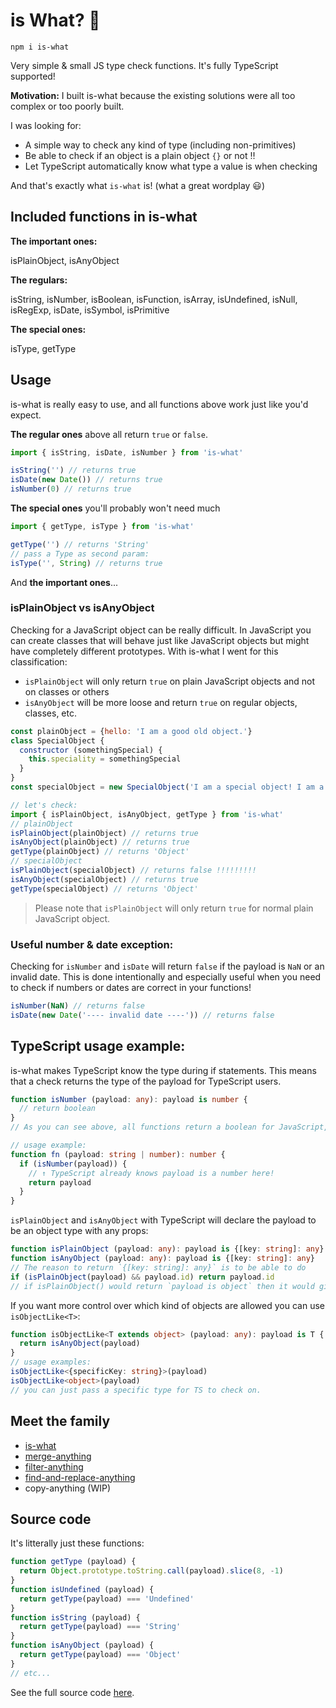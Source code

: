 # is What? 🙉

```
npm i is-what
```

Very simple &amp; small JS type check functions. It's fully TypeScript supported!

**Motivation:** I built is-what because the existing solutions were all too complex or too poorly built.

I was looking for:
- A simple way to check any kind of type (including non-primitives)
- Be able to check if an object is a plain object `{}` or not ‼️
- Let TypeScript automatically know what type a value is when checking

And that's exactly what `is-what` is! (what a great wordplay 😃)

## Included functions in is-what

**The important ones:**

isPlainObject, isAnyObject

**The regulars:**

isString, isNumber, isBoolean, isFunction, isArray, isUndefined, isNull, isRegExp, isDate, isSymbol, isPrimitive

**The special ones:**

isType, getType

## Usage

is-what is really easy to use, and all functions above work just like you'd expect.

**The regular ones** above all return `true` or `false`.

```js
import { isString, isDate, isNumber } from 'is-what'

isString('') // returns true
isDate(new Date()) // returns true
isNumber(0) // returns true
```

**The special ones** you'll probably won't need much

```js
import { getType, isType } from 'is-what'

getType('') // returns 'String'
// pass a Type as second param:
isType('', String) // returns true
```

And **the important ones**...

### isPlainObject vs isAnyObject

Checking for a JavaScript object can be really difficult. In JavaScript you can create classes that will behave just like JavaScript objects but might have completely different prototypes. With is-what I went for this classification:
- `isPlainObject` will only return `true` on plain JavaScript objects and not on classes or others
- `isAnyObject` will be more loose and return `true` on regular objects, classes, etc.

```js
const plainObject = {hello: 'I am a good old object.'}
class SpecialObject {
  constructor (somethingSpecial) {
    this.speciality = somethingSpecial
  }
}
const specialObject = new SpecialObject('I am a special object! I am a class instance!!!')

// let's check:
import { isPlainObject, isAnyObject, getType } from 'is-what'
// plainObject
isPlainObject(plainObject) // returns true
isAnyObject(plainObject) // returns true
getType(plainObject) // returns 'Object'
// specialObject
isPlainObject(specialObject) // returns false !!!!!!!!!
isAnyObject(specialObject) // returns true
getType(specialObject) // returns 'Object'
```

> Please note that `isPlainObject` will only return `true` for normal plain JavaScript object.

### Useful number & date exception:

Checking for `isNumber` and `isDate` will return `false` if the payload is `NaN` or an invalid date. This is done intentionally and especially useful when you need to check if numbers or dates are correct in your functions!

```js
isNumber(NaN) // returns false
isDate(new Date('---- invalid date ----')) // returns false
```

## TypeScript usage example:

is-what makes TypeScript know the type during if statements. This means that a check returns the type of the payload for TypeScript users.

```TypeScript
function isNumber (payload: any): payload is number {
  // return boolean
}
// As you can see above, all functions return a boolean for JavaScript, but pass the payload type to TypeScript.

// usage example:
function fn (payload: string | number): number {
  if (isNumber(payload)) {
    // ↑ TypeScript already knows payload is a number here!
    return payload
  }
}
```

`isPlainObject` and `isAnyObject` with TypeScript will declare the payload to be an object type with any props:

```TypeScript
function isPlainObject (payload: any): payload is {[key: string]: any}
function isAnyObject (payload: any): payload is {[key: string]: any}
// The reason to return `{[key: string]: any}` is to be able to do
if (isPlainObject(payload) && payload.id) return payload.id
// if isPlainObject() would return `payload is object` then it would give an error at `payload.id`
```

If you want more control over which kind of objects are allowed you can use `isObjectLike<T>`:

```TypeScript
function isObjectLike<T extends object> (payload: any): payload is T {
  return isAnyObject(payload)
}
// usage examples:
isObjectLike<{specificKey: string}>(payload)
isObjectLike<object>(payload)
// you can just pass a specific type for TS to check on.
```

## Meet the family

- [is-what](https://github.com/mesqueeb/is-what)
- [merge-anything](https://github.com/mesqueeb/merge-anything)
- [filter-anything](https://github.com/mesqueeb/filter-anything)
- [find-and-replace-anything](https://github.com/mesqueeb/find-and-replace-anything)
- copy-anything (WIP)

## Source code

It's litterally just these functions:

```js
function getType (payload) {
  return Object.prototype.toString.call(payload).slice(8, -1)
}
function isUndefined (payload) {
  return getType(payload) === 'Undefined'
}
function isString (payload) {
  return getType(payload) === 'String'
}
function isAnyObject (payload) {
  return getType(payload) === 'Object'
}
// etc...
```

See the full source code [here](https://github.com/mesqueeb/is-what/blob/master/src/index.ts).
